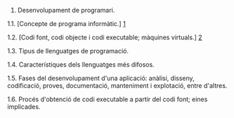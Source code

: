 1. Desenvolupament de programari.

1.1. [Concepte de programa informàtic.] [1]

1.2. [Codi font, codi objecte i codi executable; màquines virtuals.] [2]

1.3. Tipus de llenguatges de programació.

1.4. Característiques dels llenguatges més difosos.

1.5. Fases del desenvolupament d'una aplicació: anàlisi, disseny, codificació, proves, documentació, manteniment i explotació, entre d'altres.

1.6. Procés d'obtenció de codi executable a partir del codi font; eines implicades.

[1]: https://github.com/Ezero04/M05UF1/blob/master/programa_informatic.md
[2]: https://github.com/Ezero04/M05UF1/blob/master/codi_font.md
